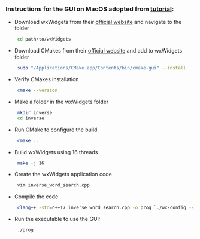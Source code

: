 ### Instructions for the GUI on MacOS adopted from [tutorial](https://www.youtube.com/watch?v=BBv3FkFcPwI):

- Download wxWidgets from their [official website](https://www.wxwidgets.org/downloads/) and navigate to the folder
  ```bash
   cd path/to/wxWidgets
  ```
- Download CMakes from their [official website](https://cmake.org/download/) and add to wxWidgets folder
  ```bash
   sudo "/Applications/CMake.app/Contents/bin/cmake-gui" --install
  ```
- Verify CMakes installation
  ```bash
   cmake --version
  ```
- Make a folder in the wxWidgets folder
  ```bash
   mkdir inverse
   cd inverse
  ```
- Run CMake to configure the build
  ```bash
   cmake ..
  ```
- Build wxWidgets using 16 threads
  ```bash
   make -j 16
  ```
- Create the wxWidgets application code
  ```bash
   vim inverse_word_search.cpp
  ```
- Compile the code
  ```bash
   clang++ -std=c++17 inverse_word_search.cpp -o prog `./wx-config --cxxflags --libs`
  ```
- Run the executable to use the GUI:
  ```bash
   ./prog
  ```
